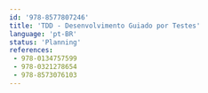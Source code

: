 ```yaml
---
id: '978-8577807246'
title: 'TDD - Desenvolvimento Guiado por Testes'
language: 'pt-BR'
status: 'Planning'
references:
 - 978-0134757599
 - 978-0321278654
 - 978-8573076103
---
```

